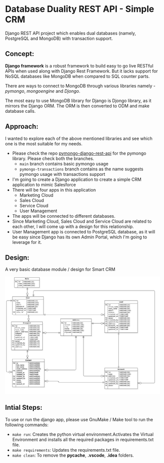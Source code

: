# Database Duality REST API - Simple CRM
Django REST API project which enables dual databases (namely, PostgreSQL and MongoDB) with transaction support.

## Concept:
**Django framework** is a robust framework to build easy to go live RESTful APIs when used along with Django Rest Framework. But it lacks support for NoSQL databases like MongoDB when compared to SQL counter parts. 

There are ways to connect to MongoDB through various libraries namely - *pymongo*, *mongoengine* and *Djongo*. 

The most easy to use MongoDB library for Django is Djongo library, as it mirrors the Django ORM. The ORM is then converted to ODM and make database calls.

## Approach:
I wanted to explore each of the above mentioned libraries and see which one is the most suitable for my needs. 

- Please check the repo [pymongo-django-rest-api](https://github.com/muler-opensource/django-rest-api-pymongo-template) for the pymongo library. Please check both the branches. 
    - `main` branch contains basic pymongo usage
    - `pymongo-transactions` branch contains as the name suggests pymongo usage with transactions support
- I'm going to create a Django application to create a simple CRM application to mimic Salesforce
- There will be four apps in this application
    - Marketing Cloud
    - Sales Cloud
    - Service Cloud
    - User Management
- The apps will be connected to different databases.
- Since Marketing Cloud, Sales Cloud and Service Cloud are related to each other, I will come up with a design for this relationship.
- User Management app is connected to PostgreSQL database, as it will be easy since Django has its own Admin Portal, which I'm going to leverage for it.

## Design:

A very basic database module / design for Smart CRM

  ![readme-files](readme-files/SmartCRM_ER_Diagram.jpg "Database Diagram")

## Intial Steps:
To use or run the django app, please use GnuMake / Make tool to run the following commands:
- `make run`: Creates the python virtual environment.Activates the Virtual Environment and installs all the required packages in requirements.txt file.
- `make requirements`: Updates the requirements.txt file.
- `make clean`: To remove the __pycache__, **.vscode**, **.idea** folders.